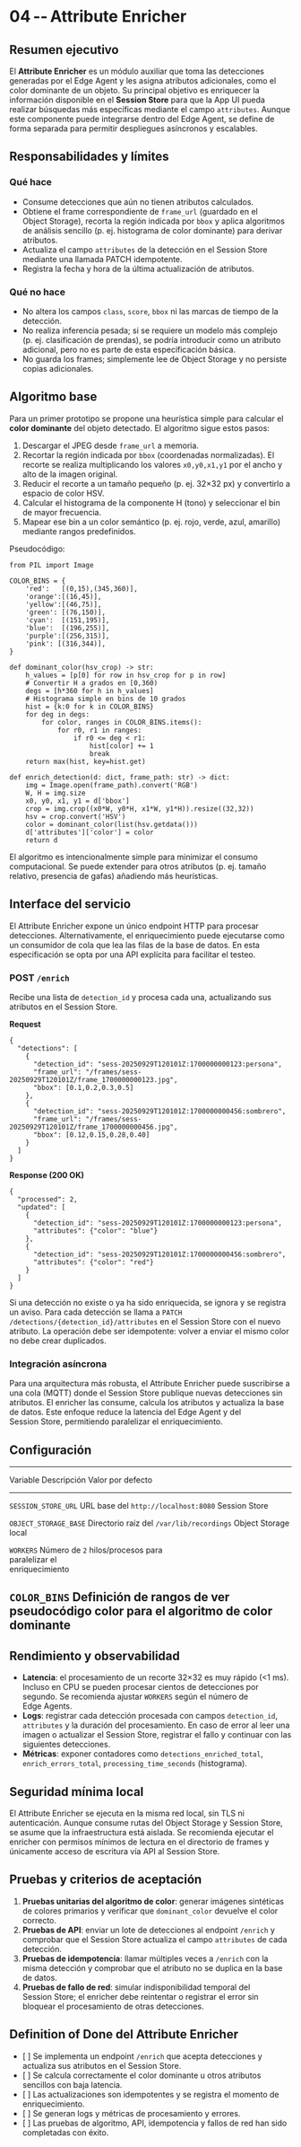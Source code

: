# 04 -- Attribute Enricher

## Resumen ejecutivo

El **Attribute Enricher** es un módulo auxiliar que toma las detecciones
generadas por el Edge Agent y les asigna atributos adicionales, como el
color dominante de un objeto. Su principal objetivo
es enriquecer la información disponible en el **Session Store** para que
la App UI pueda realizar búsquedas más específicas mediante el campo
`attributes`. Aunque este componente puede integrarse dentro del
Edge Agent, se define de forma separada para permitir despliegues
asíncronos y escalables.

## Responsabilidades y límites

### Qué hace

-   Consume detecciones que aún no tienen atributos calculados.
-   Obtiene el frame correspondiente de `frame_url` (guardado en el
    Object Storage), recorta la región indicada por `bbox` y aplica
    algoritmos de análisis sencillo (p. ej. histograma de color
    dominante) para derivar atributos.
-   Actualiza el campo `attributes` de la detección en el Session Store
    mediante una llamada PATCH idempotente.
-   Registra la fecha y hora de la última actualización de atributos.

### Qué no hace

-   No altera los campos `class`, `score`, `bbox` ni las marcas de
    tiempo de la detección.
-   No realiza inferencia pesada; si se requiere un modelo más complejo
    (p. ej. clasificación de prendas), se podría introducir como un
    atributo adicional, pero no es parte de esta especificación básica.
-   No guarda los frames; simplemente lee de Object Storage y no
    persiste copias adicionales.

## Algoritmo base

Para un primer prototipo se propone una heurística simple para calcular
el **color dominante** del objeto detectado. El algoritmo sigue estos
pasos:

1.  Descargar el JPEG desde `frame_url` a memoria.
2.  Recortar la región indicada por `bbox` (coordenadas normalizadas).
    El recorte se realiza multiplicando los valores `x0,y0,x1,y1` por el
    ancho y alto de la imagen original.
3.  Reducir el recorte a un tamaño pequeño (p. ej. 32×32 px) y
    convertirlo a espacio de color HSV.
4.  Calcular el histograma de la componente H (tono) y seleccionar el
    bin de mayor frecuencia.
5.  Mapear ese bin a un color semántico (p. ej. rojo, verde, azul,
    amarillo) mediante rangos predefinidos.

Pseudocódigo:

    from PIL import Image

    COLOR_BINS = {
        'red':   [(0,15),(345,360)],
        'orange':[(16,45)],
        'yellow':[(46,75)],
        'green': [(76,150)],
        'cyan':  [(151,195)],
        'blue':  [(196,255)],
        'purple':[(256,315)],
        'pink': [(316,344)],
    }

    def dominant_color(hsv_crop) -> str:
        h_values = [p[0] for row in hsv_crop for p in row]
        # Convertir H a grados en [0,360)
        degs = [h*360 for h in h_values]
        # Histograma simple en bins de 10 grados
        hist = {k:0 for k in COLOR_BINS}
        for deg in degs:
            for color, ranges in COLOR_BINS.items():
                for r0, r1 in ranges:
                    if r0 <= deg < r1:
                        hist[color] += 1
                        break
        return max(hist, key=hist.get)

    def enrich_detection(d: dict, frame_path: str) -> dict:
        img = Image.open(frame_path).convert('RGB')
        W, H = img.size
        x0, y0, x1, y1 = d['bbox']
        crop = img.crop((x0*W, y0*H, x1*W, y1*H)).resize((32,32))
        hsv = crop.convert('HSV')
        color = dominant_color(list(hsv.getdata()))
        d['attributes']['color'] = color
        return d

El algoritmo es intencionalmente simple para minimizar el consumo
computacional. Se puede extender para otros atributos (p. ej. tamaño
relativo, presencia de gafas) añadiendo más heurísticas.

## Interface del servicio

El Attribute Enricher expone un único endpoint HTTP para procesar
detecciones. Alternativamente, el enriquecimiento puede ejecutarse como
un consumidor de cola que lea las filas de la base de datos. En esta
especificación se opta por una API explícita para facilitar el testeo.

### POST `/enrich`

Recibe una lista de `detection_id` y procesa cada una, actualizando sus
atributos en el Session Store.

**Request**

    {
      "detections": [
        {
          "detection_id": "sess-20250929T120101Z:1700000000123:persona",
          "frame_url": "/frames/sess-20250929T120101Z/frame_1700000000123.jpg",
          "bbox": [0.1,0.2,0.3,0.5]
        },
        {
          "detection_id": "sess-20250929T120101Z:1700000000456:sombrero",
          "frame_url": "/frames/sess-20250929T120101Z/frame_1700000000456.jpg",
          "bbox": [0.12,0.15,0.28,0.40]
        }
      ]
    }

**Response (200 OK)**

    {
      "processed": 2,
      "updated": [
        {
          "detection_id": "sess-20250929T120101Z:1700000000123:persona",
          "attributes": {"color": "blue"}
        },
        {
          "detection_id": "sess-20250929T120101Z:1700000000456:sombrero",
          "attributes": {"color": "red"}
        }
      ]
    }

Si una detección no existe o ya ha sido enriquecida, se ignora y se
registra un aviso. Para cada detección se llama a
`PATCH /detections/{detection_id}/attributes` en el Session Store con el
nuevo atributo. La operación debe ser idempotente: volver a enviar el
mismo color no debe crear duplicados.

### Integración asíncrona

Para una arquitectura más robusta, el Attribute Enricher puede
suscribirse a una cola (MQTT) donde el
Session Store publique nuevas detecciones sin atributos. El enricher las
consume, calcula los atributos y actualiza la base de datos. Este
enfoque reduce la latencia del Edge Agent y del Session Store,
permitiendo paralelizar el enriquecimiento.

## Configuración

  -------------------------------------------------------------------------
  Variable                Descripción             Valor por defecto
  ----------------------- ----------------------- -------------------------
  `SESSION_STORE_URL`     URL base del            `http://localhost:8080`
                          Session Store           

  `OBJECT_STORAGE_BASE`   Directorio raíz del     `/var/lib/recordings`
                          Object Storage local    

  `WORKERS`               Número de               `2`
                          hilos/procesos para     
                          paralelizar el          
                          enriquecimiento         

  `COLOR_BINS`            Definición de rangos de ver pseudocódigo
                          color para el algoritmo 
                          de color dominante      
  -------------------------------------------------------------------------

## Rendimiento y observabilidad

-   **Latencia**: el procesamiento de un recorte 32×32 es muy rápido
    (\<1 ms). Incluso en CPU se pueden procesar cientos de detecciones
    por segundo. Se recomienda ajustar `WORKERS` según el número de
    Edge Agents.
-   **Logs**: registrar cada detección procesada con campos
    `detection_id`, `attributes` y la duración del procesamiento. En
    caso de error al leer una imagen o actualizar el Session Store,
    registrar el fallo y continuar con las siguientes detecciones.
-   **Métricas**: exponer contadores como `detections_enriched_total`,
    `enrich_errors_total`, `processing_time_seconds` (histograma).

## Seguridad mínima local

El Attribute Enricher se ejecuta en la misma red local, sin TLS ni
autenticación. Aunque consume rutas del Object Storage y Session Store,
se asume que la infraestructura está aislada. Se recomienda ejecutar el
enricher con permisos mínimos de lectura en el directorio de frames y
únicamente acceso de escritura vía API al Session Store.

## Pruebas y criterios de aceptación

1.  **Pruebas unitarias del algoritmo de color**: generar imágenes
    sintéticas de colores primarios y verificar que `dominant_color`
    devuelve el color correcto.
2.  **Pruebas de API**: enviar un lote de detecciones al endpoint
    `/enrich` y comprobar que el Session Store actualiza el campo
    `attributes` de cada detección.
3.  **Pruebas de idempotencia**: llamar múltiples veces a `/enrich` con
    la misma detección y comprobar que el atributo no se duplica en la
    base de datos.
4.  **Pruebas de fallo de red**: simular indisponibilidad temporal del
    Session Store; el enricher debe reintentar o registrar el error sin
    bloquear el procesamiento de otras detecciones.

## Definition of Done del Attribute Enricher

-   \[ \] Se implementa un endpoint `/enrich` que acepta detecciones y
    actualiza sus atributos en el Session Store.
-   \[ \] Se calcula correctamente el color dominante u otros atributos
    sencillos con baja latencia.
-   \[ \] Las actualizaciones son idempotentes y se registra el momento
    de enriquecimiento.
-   \[ \] Se generan logs y métricas de procesamiento y errores.
-   \[ \] Las pruebas de algoritmo, API, idempotencia y fallos de red
    han sido completadas con éxito.
